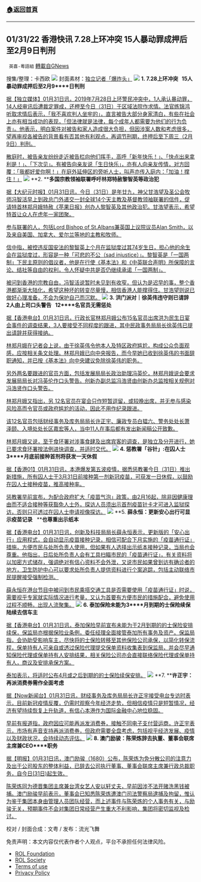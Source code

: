 ###  [:house:返回首頁](https://github.com/ourhimalayas/txt)
---


## 01/31/22 香港快讯 7.28上环冲突 15人暴动罪成押后至2月9日判刑
` 英喜-粵語組` [轉載自GNews](https://gnews.org/zh-hans/1938240/)

搜集/整理：卡西欧
![](https://assets.gnews.org/wp-content/uploads/2022/01/0131fenmian.jpg)
封面素材：[独立记者「爆炸头」](https://www.instagram.com/boomheadhk/)
![](https://assets.gnews.org/wp-content/uploads/2022/01/2022-01-31-1.png)
**1. 7.28****上环冲突****   15****人暴动罪成押后至****2****月****9****日判刑**

[据【独立媒体】01月31日讯，2019年7月28日上环警民冲突中，1人承认暴动罪，14人经审讯后遭裁定罪成，还柙至今日（31日）于区域法院作求情。法官练锦鸿听取求情后表示，「我不喜欢判人坐牢的」，直言被告大部分身家清白，有些在社会上亦有相当成功的表现，「但法律就是法律，每个成年人都需要为他们的行为负责」。他表示，明白案件对被告和家人造成很大负担，但因涉案人数和考虑很多，望再审视各被告的背景看有否其他有利观点，再调节刑期，终押后至下周三（2月9日）判刑。](https://www.instagram.com/boomheadhk/)

[散庭时，被告亲友纷纷走近被告栏向他们挥手，高呼「新年快乐！」、「快点出来拿利是！」、「下次见」。有被告向亲友说「生日快乐」，亦有人向亲友传情，对方回覆：「我都好爱你啊！」在庭外延伸区的旁听人士，叫声亦传入庭内：「加油！撑住！」](https://www.instagram.com/boomheadhk/)
![](https://assets.gnews.org/wp-content/uploads/2022/01/2022-01-31-2.png)
**2. ****多国宗教领袖联署呼吁林郑特赦黎智英等政治犯**

[据【大纪元时报】01月31日讯，今日（31日）是年廿九，神父甘浩望及圣公会牧师冯智活早上到政总门外递交一封全球14个天主教及基督教领袖联署的信件，促请特首林郑月娥特赦《苹果日报》创办人黎智英及其他政治犯。甘浩望表示，希望特首让众人在虎年一家团聚。](https://hk.epochtimes.com/news/2022-01-31/72867841)

[参与联署的人，包括Lord Bishop of St.Albans兼英国上议院议员Alan Smith，以及来自美国、加拿大、爱尔兰等地的主教和牧师。](https://hk.epochtimes.com/news/2022-01-31/72867841)

[信中指，被控违反国安法的黎智英上个月在监狱度过其74岁生日，担心他的余生会在监狱度过，形容是一种「可悲的不公（sad injustice）」。黎智英是「一国两制」下民主原则的倡议者，他是在行使《基本法》和《中英联合声明》所保障的言论、结社等自由的权利，令人怀疑中共是否仍继续承诺「一国两制」。](https://hk.epochtimes.com/news/2022-01-31/72867841)

[被问到香港的宗教自由，冯智活说暂时未见到有收窄，但认为是迟早的事，整个香港都渐渐大陆化，希望这种坏的转变尽量慢，相信香港人能撑得住。甘浩望则说已做好心理准备，不会为保护自己而沉默。](https://hk.epochtimes.com/news/2022-01-31/72867841)
![](https://assets.gnews.org/wp-content/uploads/2022/01/2022-01-31-3.png)
**3. ****洪门派对｜徐英伟违守则已请辞****   2****人由上司口头警告****   12****名官员无需惩处**

[据【香港电台】01月31日讯，行政长官林郑月娥公布15名官员出席洪为民生日宴会事件的调查结果，3人要接受不同程度的跟进，其中民政事务局局长徐英伟已提出请辞并获得接纳。](https://news.rthk.hk/rthk/ch/component/k2/1631439-20220131.htm?spTabChangeable=0)

[林郑月娥在记者会上说，由于徐英伟令他本人及特区政府尴尬，构成公众负面观感，应按相关条文处理。林郑月娥已向中央报告，而今早她已收到徐英伟的书面辞职通知，并已按《基本法》向中央建议免除徐英伟的职务。](https://news.rthk.hk/rthk/ch/component/k2/1631439-20220131.htm?spTabChangeable=0)

[另外两名要跟进的官员方面，包括发展局局长政治助理冯英伦，林郑月娥说会要求发展局局长对冯英伦作口头警告。创新办副总监冯浩贤由创新办总监按相关规例对冯浩贤作口头警告。](https://news.rthk.hk/rthk/ch/component/k2/1631439-20220131.htm?spTabChangeable=0)

[林郑月娥又指出，另 12名官员在宴会只作短暂逗留，或较晚出席，并无参与感染风险高而令官员或政府尴尬的活动，因此不用作纪录跟进。](https://news.rthk.hk/rthk/ch/component/k2/1631439-20220131.htm?spTabChangeable=0)

[该12名官员包括财经事务及库务局局长许正宇、廉政专员白韫六、警务处处长萧泽颐、入境处处长区嘉宏等人，当中11人在事后都有发出新闻稿公开致歉。](https://news.rthk.hk/rthk/ch/component/k2/1631439-20220131.htm?spTabChangeable=0)

[林郑月娥又说，至于食环署对涉事食肆及出席宾客的调查，是独立及分开进行，她已要求食环署按法例进快调查，并适时交代。](https://news.rthk.hk/rthk/ch/component/k2/1631439-20220131.htm?spTabChangeable=0)
![](https://assets.gnews.org/wp-content/uploads/2022/01/2022-01-31-4.png)
**4. ****惩教署「谷针」****:****在囚人士****3****月底前接种首剂将获发一天休假**

[据【香港01】01月31日讯，本港爆发第五波疫情，据悉惩教署今日（31日）推出新措施，所有囚人士于3月31日前接种第一剂新冠疫苗，可获发一日休假，以鼓励在囚人士接种疫苗，推高接种率。](https://www.hk01.com/社會新聞/730892/懲教署-谷針-在囚人士3月底前接種首劑-將獲發一日休假)

[惩教署早前宣布，为配合政府扩大「疫苗气泡」政策，由2月16起，除非因健康理由而不适合接种等获豁免人士外，探访人员须出示首剂疫苗针卡才可进入监狱探访，否则只可透过在囚人士申请视像探访。](https://www.hk01.com/社會新聞/730892/懲教署-谷針-在囚人士3月底前接種首劑-將獲發一日休假)
![](https://assets.gnews.org/wp-content/uploads/2022/01/2022-01-31-5.png)
**5. ****薛永恒：更新安心出行可显示疫苗记录****   ****也尊重出示纸本**

[据【香港电台】01月31日讯，创新及科技局局长薛永恒表示，更新版的「安心出行」应用程式，会自动显示疫苗接种记录，相信可配合下月实施的「疫苗通行证」措施，方便市民与处所负责人使用，但如果有人选择出示纸本接种记录，当局也会尊重。他指出，日后处所负责人会有工具扫瞄市民的「疫苗通行证」，有关资料将以加密方式储存，强调绝对有信心资料不会外泄，又说市民如果曾到访有确诊者的地方，卫生防护中心可以要求处所负责人提供资料进行个案追踪，包括主动联络市民提醒接受强制检测。](https://news.rthk.hk/rthk/ch/component/k2/1631399-20220131.htm)

[薛永恒在港台节目中被问到市民乘搭交通工具是否需要使用「疫苗通行证」时说，需要视乎专家就实际情况进行考量，又认为首要有方便市民的措施配合，避免使用过程不顺畅，出现人流聚集。](https://news.rthk.hk/rthk/ch/component/k2/1631399-20220131.htm)
![](https://assets.gnews.org/wp-content/uploads/2022/01/2022-01-31-6.png)
**6. ****泰加保险未能为****3****月到期的士保险续保　陆续去信车主**

[据【香港电台】01月31日讯，泰加保险早前宣布未能为于2月到期的的士保险安排续保，保监局亦根据保险业条例，委任经理全面接管泰加所有事务及资产。保监局指，会协助受影响车主，尽快将的士保险转移至其他保险公司承保，以简化转保流程，保单持有人可亲自或透过保险代理提交保单资料收集表到保监局，并会尽早通知保险代理或保单持有人安排结果，相关保险公司亦会直接联络保险代理或保单持有人，商议及安排承保方案。](https://news.rthk.hk/rthk/ch/component/k2/1631436-20220131.htm?spTabChangeable=0)

[泰加表示，将适时公布4月或之后到期的的士保险续保安排。](https://news.rthk.hk/rthk/ch/component/k2/1631436-20220131.htm?spTabChangeable=0)
![](https://assets.gnews.org/wp-content/uploads/2022/01/2022-01-31-7.png)
**7. ****许正宇：再派消费券需作全面考虑**

[据【Now新闻台】01月31日讯，财经事务及库务局局长许正宇接受电台专访时表示，目前新冠疫情反覆，仍需时观察今年经济走势，但相信疫情只是短暂情况，经济有望持续恢复上升轨道，有信心本港作为国际金融中心地位稳固。](https://news.now.com/home/local/player?newsId=464999)

[早前有报道指，政府因应可能再派发消费券，接触不同电子支付营运商，许正宇表示，市场有声音支持再派消费券，但政府需要全盘考虑，包括视乎经济发展、疫情以及财政状况，会持续动态评估。](https://news.now.com/home/local/player?newsId=464999)
![](https://assets.gnews.org/wp-content/uploads/2022/01/2022-01-31-8.png)
**8. ****澳门励骏：陈荣炼辞去执董、董事会联席主席兼****CEO****职务**

[据【明报】01月31日讯，澳门励骏（1680）公布，陈荣炼为免分散公司的注意力及出于公司股东的整体利益，已辞去公司执行董事、董事会联席主席兼行政总裁职务，自今日(31日)起生效。](https://finance.mingpao.com/fin/instantf/20220131/1643614201988/澳門勵駿-陳榮煉辭去執董-董事會聯席主席兼ceo職務)

[陈荣炼同为德晋集团主席兼台湾女艺人安以轩丈夫，早前因涉不法开赌洗黑钱被捕。澳门励骏早前表示，董事会已知悉陈荣炼遭澳门司法警察局逮捕及拘留，惟认为鉴于集团本身由管理人员团队经营，而上述事件与陈荣炼的个人事务有关，与励骏无关，预期事件不会对集团日常经营产生重大不利影响，集团将密切监视及检讨。](https://finance.mingpao.com/fin/instantf/20220131/1643614201988/澳門勵駿-陳榮煉辭去執董-董事會聯席主席兼ceo職務)

校对 / 封面合成：文粤 / 发布：流光飞舞

 

免责声明：本文内容仅代表作者个人观点，平台不承担任何法律风险。

- [ROL Foundation](https://rolfoundation.org/)
- [ROL Society](https://rolsociety.org/)
- [Terms of use](https://gnews.org/terms-of-use-3/)
- [Privacy Policy](https://gnews.org/privacy-policy/)

